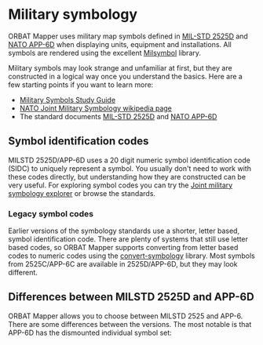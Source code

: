 <script setup>
import DocMilSymbol from "../components/DocMilSymbol.vue";
</script>

# Military symbology

ORBAT Mapper uses military map symbols defined
in [MIL-STD 2525D](https://www.jcs.mil/Portals/36/Documents/Doctrine/Other_Pubs/ms_2525d.pdf) and [NATO
APP-6D](https://nso.nato.int/nso/nsdd/main/standards/ap-details/1912/EN)
when displaying units, equipment and installations. All symbols are rendered using
the excellent [Milsymbol](https://spatialillusions.com/milsymbol/index.html) library.

<div class="flex items-center gap-4 justify-center">
    <DocMilSymbol sidc="10031000131211004600" /> 
    <DocMilSymbol sidc="10061000151205010000" />
    <DocMilSymbol sidc="10031500331105030000" />
    <DocMilSymbol sidc="10032000001213010000" />
</div>

<div class="flex gap-4 items-center justify-center">
    <DocMilSymbol sidc="10011000000000000000" />
    <DocMilSymbol sidc="10031000000000000000" />
    <DocMilSymbol sidc="10041000000000000000" />
    <DocMilSymbol sidc="10061000000000000000" />
</div>

Military symbols may look strange and unfamiliar at first, but they are constructed in a logical way once you understand
the basics. Here are a few starting points if you want to learn more:

- [Military Symbols Study Guide](https://mgrs-mapper.com/blog/military_symbols_fundamentals/)
- [NATO Joint Military Symbology wikipedia page](https://en.wikipedia.org/wiki/NATO_Joint_Military_Symbology)
- The standard documents [MIL-STD 2525D](https://www.jcs.mil/Portals/36/Documents/Doctrine/Other_Pubs/ms_2525d.pdf)
  and [NATO
  APP-6D](https://nso.nato.int/nso/nsdd/main/standards/ap-details/1912/EN)

## Symbol identification codes

MILSTD 2525D/APP-6D uses a 20 digit numeric symbol identification code (SIDC) to uniquely represent a symbol. You
usually don't need to work with these codes directly, but understanding how they are constructed can be very useful. For
exploring symbol codes you can try the [Joint military symbology explorer](https://explorer.milsymb.net/#/explore/) or
browse the standards.

### Legacy symbol codes

Earlier versions of the symbology standards use a shorter, letter based, symbol identification code. There are plenty of
systems that still use letter based codes, so ORBAT Mapper supports converting from letter based codes to numeric codes
using the [convert-symbology](https://github.com/orbat-mapper/convert-symbology) library. Most symbols from 2525C/APP-6C
are available in 2525D/APP-6D, but they may look different.

## Differences between MILSTD 2525D and APP-6D

ORBAT Mapper allows you to choose between MILSTD 2525 and APP-6. There are some differences between the versions. The
most
notable is that APP-6D has the dismounted individual symbol set:

<div class="flex gap-4 items-center justify-center">
    <DocMilSymbol sidc="10032700001101010039" />
    <DocMilSymbol sidc="10032700001102090001" />
</div>
